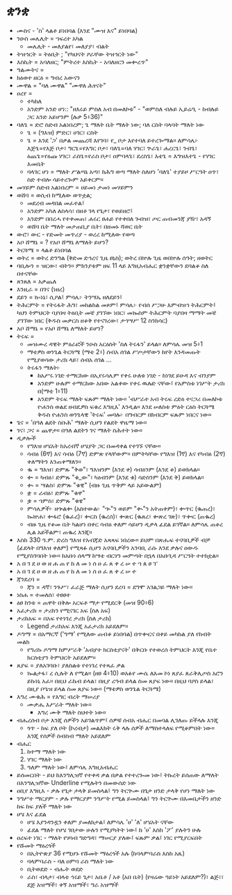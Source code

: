 # ቋንቋ

- ሙስና - 'ስ' ላልቶ ይነበባል (እንደ "ሙዝ እና" ይነበባል)
- ንዑስ መሌሊት = ኀፍረተ አካል
  - መሌሊት - መለያልየ፣ መለያያ፣ ብልት 
- ትዝኅርት = ትዕቢት ; "የካህናት ፆራቸው ትዝኅርት ነው"
- እስኪት = አባለዘር; "ምትረተ እስኪት - አባለዘርን መቍረጥ"
- ግልሙትና = 
- ክዕወተ ዘርዕ = ግብረ አውናን
- ሙዋል = "ባለ ሙዋል" "ሙዋለ ሕፃናት"
- ዐረየ = 
	- ተካከለ 
	- አንድም አንድ ሆነ:: "ዘእሩይ ምስለ አብ በመለኮቱ" - "ወምስለ ብሉይ ኢይሬዒ - ከብሉይ ጋር አንድ አይሆንም (ሉቃ 5፥36)"
- ባለጌ = ድሮ ስድብ አልነበረም; ጌ ማለት ቤት ማለት ነው; ባለ ርስት ባላባት ማለት ነው
	- ጌ = (ግእዝ) ምድር፣ ሀገር፣ ርስት
	- ጌ = እንደ 'ጋ' በቃል መጨረሻ እየገባ፣ የ_ ቦታ እየተባለ ይተረጐማል። ለምሳሌ፦ እጅጌ=የእጅ ቦታ፣ ግርጌ=የእግር ቦታ፣ ባለጌ=ባለ ሃገር፣ ጕራጌ፣ ሐረርጌ፣ ንብጌ፣ ዕጨጌ=የዕጩ ሃገር፣ ራስጌ=የራስ ቦታ፣ ዐምባላጌ፣ ደረስጌ፣ እቴጌ = እግዝእተጌ - የሃገር እመቤት
	- ባላገር ሆነ = ማለት ሥልጣኔ አጣ፣ ከሕግ ወጣ ማለት ስለሆነ 'ባለጌ' ተያይዞ ሥርዓት ዐጥ፣ ስድ ተብሎ ሳይተረጐም አይቀርም።
- መሃይም ስድብ አልነበረም = ሀይመነ ታመነ መሃይምን
- ወሸባ = ወሲብ ከሚለው ወጥቷል; 
	- መደረብ መዳበል መፈተል፤ 
	- አንድም አካለ ለስላሳ፣ በዘቶ ገላ የጌታ፣ የወይዘሮ፤ 
	- አንድም በበረሓ የተቀመጠ፣ ሐሩር ፀሐይ የተቀበለ ጐበዝ፣ ጦር ጠብመንጃ ያዥ፣ አዳኝ
	- ወሸባ ቤት ማለት መታጠቢያ ቤት፣ በዘመኑ ሻወር ቤት
- ውሮ፣ ውር - የድመት መጥሪያ - ወረረ ከሚለው የወጣ
- አቦ ሸማኔ = ? የአቦ ሸማኔ ለማለት ይሆን?
- ትርጓሜ = ላልቶ ይነበባል
- ወትረ = ወትረ ድንግል (ቅድመ ድኅረና ጊዜ ፀኒስ); ወትረ በኵሉ ጊዜ ወበኵሉ ሰዓት; ዘወትር
- ባቢሎን = ዝርው፣ ብትን። ምክንያቱም ዘፍ 11 ላይ እግዚአብሔር ቋንቋቸውን ደባልቆ ስለ በተናቸው
- ጸንጸለ = አቃጨለ
- እንዚራ = በገና (ነዘረ)
- ደይን = ኲነኔ፣ ሲዖል፤ ምሳሌ፦ ትንሣኤ ዘለደይን፤
- ትሕርምት = የትሩፋት ሕግ፣ መከልከል መጾም፤ ምሳሌ፦ የብሰ ሥጋሁ እምብዝኅ ትሕርምት፤ ካህን ትምህርት ባያበዛ ትዕቢት መቼ ያገኘው ነበር፣ መኰስም ትሕርምት ባያበዛ ማማት መቼ ያገኘው ነበር (ቅዱስ መቃርስ ዘቆቅ የተናገረው፣ ታኅሣሥ 12 ስንክሳር)
- አቦ ሸማኔ = የአቦ ሸማኔ ለማለት ይሆን?
- ትሩፍ = 
	- መዝሙረ ዳዊት ምዕራፎች ንዑስ አርዕስት 'ስለ ትሩፋን' ይላል። ለምሳሌ መዝ 5፥1
	- ማቴዎስ ወንጌል ትርጓሜ (ማቴ 2፥) ሰብአ ሰገል ሥጦታቸውን ከየት እንዳመጡት የሚያወሳው ታሪክ ላይ፣ ሰብአ ሰገል ...
	- ትሩፋን ማለት፦
		- ከአሥሩ ነገድ ተማርከው በኢየሩሳሌም የቀሩ ሁለቱ ነገድ - ከነገደ ይሁዳ እና ብንያም
		- አንድም ሁሉም ተማርከው አበው አልቀው የቀሩ ዉሉድ ናቸው፤ የአምስቱ ነገሥት ታሪክ በ(ማቴ 1፥11)
		- አንድም ትሩፍ ማለት ፍጹም ማለት ነው። 'ብሥራተ አብ ትሩፍ ረድዕ ተናጋሪ በመለኮቱ ዮሐንስ ወልደ ዘብዴዎስ ፍቁረ እግዚእ' እንዲል። እንደ ሠለስቱ ምዕት ርዕስ ትርጓሜ ቅዱስ ዮሐንስ ወንጌላዊ 'ትሩፍ' መባሉ፦ በግብርም በክብርም ፍጹም ነበርና ነው።
- ጌና = 'በዓለ ልደት ስቡሕ' ማለት ሲሆን የልደት ዋዜማ ነው።
- ገና፣ ጋና = ጨዋታ። በዓለ ልደትን ገና ማለት ስሕተት ነው።
- ዲቃሎች
	- የግእዝ ሆሄአት ከአረብኛ ሆሄያት ጋር በመዳቀል የተገኙ ናቸው።
	- ሳብዕ (6ኛ) እና ሳብዕ (7ኛ) ድምጽ የላቸውም። በምትካቸው የግእዝ (1ኛ) እና የካብዕ (2ኛ) ቀለማትን እንጠቀማለን።
	- ቈ = ግእዝ፣ ድምጹ "ቅወ"፣ ግእዝንም (እንደ ቀ) ሳብዕንም (እንደ ቆ) ይወክላል።
	- ቍ = ካብዕ፣ ድምጹ "ቁ_ው"፣ ካዕብንም (እንደ ቁ) ሳድስንም (እንደ ቅ) ይወክላል።
	- ቊ = ሣልስ፣ ድምጹ "ቁዊ" (ብዙ ጊዜ ጥቅም ላይ አይውልም)
	- ቋ = ራብዕ፣ ድምጹ "ቁዋ"
	- ቌ = ኀምስ፣ ድምጹ "ቁዌ"
	- ምሳሌዎች፦ ዘኍልቍ (አስተውል፦ "ኊ"ን ወይም "ቊ"ን አትጠቀም)፣ ቍጥር (ቈጠረ)፣ ኰኵሐ፣ ቍፋሮ (ቈፈረ)፣ ቍርስ (ቈረሰ)፣ ቍጽር (ቈጸረ፣ ቍጽረ ገጽ)፣ ጥቍር (ጠቈረ)
	- ብዙ ጊዜ የቆመ ቤት ካልሆነ በቀር ሳብዕ ቀለም ሳይሆን ዲቃላ ፊደል ይገኛል። ለምሳሌ ጠቆረ ሊል አይችልም፣ ጠቈረ እንጂ።
- እስከ 330 ዓ.ም. ድረስ ግእዝ የአብጃድ አጻጻፍ ነበረው። ይህም በጽሑፍ ተናባቢዎች ብቻ (ፊደላት በግእዝ ቀለም) የሚጻፉ ሲሆን አናባቢዎችን አንባቢ ራሱ እንደ ቃሉና ዐውዱ የሚያስገባበት ነው። ከአቡነ ሰላማ ከሣቴ ብርሃን መምጣት በኋላ በአቡጊዳ ሥርዓት ተተክቷል።
- አ በ ገ ደ ሀ ወ ዘ ሐ ጠ የ ከ ለ መ ነ ሰ ዐ ፈ ጸ ቀ ረ ሠ ተ ኀ ጰ ፀ ፐ
- አ በ ገ ደ ሀ ወ ዘ ሐ ጠ የ ከ ለ መ ነ ሰ ዐ ፈ ጸ ቀ ረ ሠ ተ 
- ጃንደረባ = 
	- ጃን = ዳኛ፣ ንጉሥ፣ ፈራጅ ማለት ሲሆን ደረባ = ደግሞ አገልጋይ ማለት ነው።
- ነስሐ = ተመለሰ፣ ተፀፀተ
- ዕፀ ከንቱ = ጠዋት በቅሎ አርፍቶ ማታ የሚደርቅ (መዝ 90፥6)
- አፈታሪክ = ታሪክን የሚናገር አፍ (ስለ አፍ)
- ታሪከአፍ = በአፍ የተነገረ ታሪክ (ስለ ታሪክ)
	- Legend ታሪከአፍ እንጂ አፈታሪክ አይደለም።
- ዶግማ = በአማርኛ ('ግማ' የሚለው ጠብቆ ይነበባል) በጥቍርና በቀይ መካከል ያለ የከብት መልክ
	- የግሪኩ ዶግማ ከምሥራቅ 'አብያተ ክርስቲያናት' በቅርቡ የተወረሰ ትምህርት እንጂ የቤተ ክርስቲያን ትምህርት አይደለም።
- ጸያፍ = ያለአገባቡ፣ ያለስልቱ የተነገረ የተጻፈ ቃል
	- ኰልታፋ፣ ረ ሲሉት ለ የሚል። (ዘፀ 4፥10) ወአፉየ ሙሴ ለእመ ኮነ ጸያፈ ጰራቅሊጦስ አሮን ይኩነኒ አፈ። በዚህ ራኬብ ይላል፣ በዚያ ረዓብ ይላል ስመ ጸያፍ ነው። በዚህ ባዖስ ይላል፣ በዚያ ቦዔዝ ይላል ስመ ጸያፍ ነው። (ማቴዎስ ወንጌል ትርጓሜ)
- እግረ ሙቁሕ = የእግር ብረት ማሠሪያ
  - ሙቃሔ እሥራት ማለት ነው።
	- እግረ ሙቅ ማለት ስህተት ነው።
- ብሔረሰብ ቦታ እንጂ ሰዎችን አይገልጥም፤ ሰዎቹ ሰብአ ብሔር በመባል ሊገለጡ ይችላሉ እንጂ
  - ጎጥ - ከፍ ያለ ቦት (ኮረብታ) መልእክት ሩቅ ላሉ ሰዎች ለማስተላለፍ የሚቆምበት ነው። እንጂ የሰዎች ስብስብ ማለት አይደለም
- ብሔር
  1. ከተማ ማለት ነው
  1. ሃገር ማለት ነው
  1. ዓለም ማለት ነው፤ ለምሳሌ እግዚአብሔር
- ይሰመርበት - ይህ ከእንግሊዝኛ የተቀዳ ቃል በቃል የተተረጐመ ነው፤ ትኩረት ይሰጠው ለማለት በእንግሊዝኛው Underline የሚሉትን በመውሰድ ነው
- ዐቢየ እግዚእ - ቃሉ የጌታ ታላቅ ይመስላል፤ ግን ትርጕሙ በጌታ ዘንድ ታላቅ የሆነ ማለት ነው
- ንግሥተ ማርያም - ቃሉ የማርያም ንግሥት የሚል ይመስላል፤ ግን ትርጕሙ በእመቤታችን ዘንድ ከፍ ከፍ ያለች ማለት ነው 
- ሆሄ እና ፊደል
	- ሆሄ እያንዳንዷን ቀለም ያመለክታል፤ ለምሳሌ 'ሀ' 'ለ' ሆሄአት ናቸው
	- ፊደል ማለት የሆሄ ገበታው ሁሉን የሚያካትት ነው፤ ከ 'ሀ' እስከ 'ፖ' ያሉትን ሁሉ
- ዐረፍተ ነገር - ማለት የሃሳብ ግድግዳ፣ ማሠርያ ያለው፤ ፍጹም ቃል፤ ነገር የሚያርፍበት
- የሹመት ማዕረጎች
	- በኢትዮጵያ 36 የሚሆኑ የሹመት ማዕረጎች አሉ (ከባላምባራስ እስከ አጼ)
	- ባላምባራስ - ባለ ዐምባ ራስ ማለት ነው
	- ቢትወደድ - ብሑት ወደድ
	- ራስ፣ ብላታ፣ ብላቴ ኅሩይ ጌታ፣ አቤቶ / አቶ (አበ ቤት) (የዛሬው ዓይነት አይደለም?)፣ ልጅ፣፣ ደጅ አዝማች፣ ቀኝ አዝማች፣ ግራ አዝማች